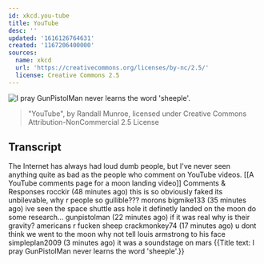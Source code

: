 ```yaml
---
id: xkcd.you-tube
title: YouTube
desc: ''
updated: '1616126764631'
created: '1167206400000'
sources:
  name: xkcd
  url: 'https://creativecommons.org/licenses/by-nc/2.5/'
  license: Creative Commons 2.5
---
```

![I pray GunPistolMan never learns the word 'sheeple'.](https://imgs.xkcd.com/comics/youtube.png)
> "YouTube", by Randall Munroe, licensed under Creative Commons Attribution-NonCommercial 2.5 License

## Transcript
The Internet has always had loud dumb people, but I've never seen anything quite as bad as the people who comment on YouTube videos.
[[A YouTube comments page for a moon landing video]]
Comments & Responses
rocckir (48 minutes ago)
this is so obviously faked its unbilevable, why r people so gullible??? morons
bigmike133 (35 minutes ago)
ive seen the space shuttle ass hole it definetly landed on the moon do some research...
gunpistolman (22 minutes ago)
if it was real why is their gravity? americans r fucken sheep
crackmonkey74 (17 minutes ago)
u dont think we went to the moon why not tell louis armstrong to his face
simpleplan2009 (3 minutes ago)
it was a soundstage on mars
{{Title text: I pray GunPistolMan never learns the word 'sheeple'.}}
